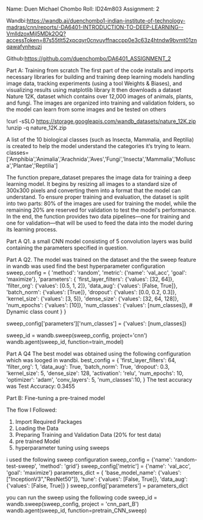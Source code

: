 Name: Duen Michael Chombo
Roll: ID24m803
Assignment: 2

Wandbi:https://wandb.ai/duenchombo1-indian-institute-of-technology-madras/cnn/reports/-DA6401-INTRODUCTION-TO-DEEP-LEARNING--VmlldzoxMjI5MDk2OQ?accessToken=87s55tlt52xpcqyr0cnvuyffnaccpp0e3c63z4htndw9bvmt01znqawafynheuzj

Github:https://github.com/duenchombo/DA6401_ASSIGNMENT_2

Part A: Training from scratch
The first part of the code installs and imports necessary libraries for building and training deep learning models handling image data, tracking experiments (using a tool Weights & Biases), and visualizing results using matplotlib library
It then downloads a dataset Nature 12K, dataset which contains over 12,000 images of animals, plants, and fungi. The images are organized into training and validation folders, so the model can learn from some images and be tested on others

!curl -sSLO https://storage.googleapis.com/wandb_datasets/nature_12K.zip
!unzip -q nature_12K.zip

A list of the 10 biological classes (such as Insecta, Mammalia, and Reptilia) is created to help the model understand the categories it’s trying to learn.
classes=['Amphibia','Animalia','Arachnida','Aves','Fungi','Insecta','Mammalia','Mollusca','Plantae','Reptilia']

The function prepare_dataset  prepares the image data for training a deep learning model. It begins by resizing all images to a standard size of 300x300 pixels and converting them into a format that the model can understand. To ensure proper training and evaluation, the dataset is split into two parts: 80% of the images are used for training the model, while the remaining 20% are reserved for validation to test the model's performance. In the end, the function provides two data pipelines—one for training and one for validation—that will be used to feed the data into the model during its learning process.

Part A Q1.
a small CNN model consisting of 5 convolution layers was build containing the parameters specified in question.


Part A Q2.
The model was trained on the dataset and the the sweep feature in wandb was used  find the best hyperparameter configuration
sweep_config = {
    'method': 'random',
    'metric': {'name': 'val_acc', 'goal': 'maximize'},
    'parameters': {
        'first_layer_filters': {'values': [32, 64]},
        'filter_org': {'values': [0.5, 1, 2]},
        'data_aug': {'values': [False, True]},
        'batch_norm': {'values': [True]},
        'dropout': {'values': [0.0, 0.2, 0.3]},
        'kernel_size': {'values': [3, 5]},
        'dense_size': {'values': [32, 64, 128]},
        'num_epochs': {'values': [10]},
        'num_classes': {'values': [num_classes]},  # Dynamic class count
    }
}

sweep_config['parameters']['num_classes'] = {'values': [num_classes]}

sweep_id = wandb.sweep(sweep_config, project='cnn')
wandb.agent(sweep_id, function=train_model)

Part A Q4
The best model was obtained using the following configuration which was looged in wandbi.
best_config = {
              'first_layer_filters': 64,
              'filter_org': 1,
              'data_aug': True,
              'batch_norm': True,
              'dropout': 0.3,
              'kernel_size': 5,
              'dense_size': 128,
              'activation': 'relu',
              'num_epochs': 10,
              'optimizer': 'adam',
              'conv_layers': 5,
              'num_classes':10,
          }
The test accuracy was Test Accuracy: 0.3455


Part B: Fine-tuning a pre-trained model

The flow I Followed:
1.	Import Required Packages
2.	Loading the Data
3.	Preparing Training and Validation Data (20% for test data)
4.	pre trained Model
5.	hyperparameter tuning using sweeps

i used the following sweep configuration
sweep_config = {'name': 'random-test-sweep', 'method': 'grid'}
sweep_config['metric'] = {'name': 'val_acc', 'goal': 'maximize'}
parameters_dict = {
                   'base_model_name': {'values': ["InceptionV3","ResNet50"]},
                   'tune': {'values': [False, True]},
                   'data_aug': {'values': [False, True]}
                  }
sweep_config['parameters'] = parameters_dict

you can run the sweep using the following code
sweep_id = wandb.sweep(sweep_config, project = 'cnn_part_B')
wandb.agent(sweep_id, function=pretrain_CNN_sweep)









